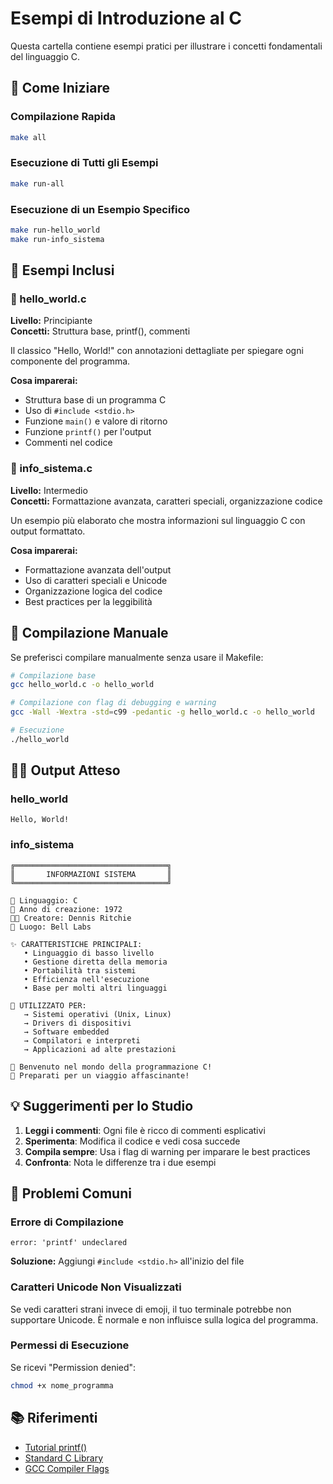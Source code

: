 # Esempi di Introduzione al C

Questa cartella contiene esempi pratici per illustrare i concetti fondamentali del linguaggio C.

## 🚀 Come Iniziare

### Compilazione Rapida
```bash
make all
```

### Esecuzione di Tutti gli Esempi
```bash
make run-all
```

### Esecuzione di un Esempio Specifico
```bash
make run-hello_world
make run-info_sistema
```

## 📁 Esempi Inclusi

### 🌟 hello_world.c
**Livello:** Principiante  
**Concetti:** Struttura base, printf(), commenti

Il classico "Hello, World!" con annotazioni dettagliate per spiegare ogni componente del programma.

**Cosa imparerai:**
- Struttura base di un programma C
- Uso di `#include <stdio.h>`
- Funzione `main()` e valore di ritorno
- Funzione `printf()` per l'output
- Commenti nel codice

### 🎨 info_sistema.c
**Livello:** Intermedio  
**Concetti:** Formattazione avanzata, caratteri speciali, organizzazione codice

Un esempio più elaborato che mostra informazioni sul linguaggio C con output formattato.

**Cosa imparerai:**
- Formattazione avanzata dell'output
- Uso di caratteri speciali e Unicode
- Organizzazione logica del codice
- Best practices per la leggibilità

## 🔧 Compilazione Manuale

Se preferisci compilare manualmente senza usare il Makefile:

```bash
# Compilazione base
gcc hello_world.c -o hello_world

# Compilazione con flag di debugging e warning
gcc -Wall -Wextra -std=c99 -pedantic -g hello_world.c -o hello_world

# Esecuzione
./hello_world
```

## 🏃‍♂️ Output Atteso

### hello_world
```
Hello, World!
```

### info_sistema
```
╔══════════════════════════════════╗
║       INFORMAZIONI SISTEMA       ║
╚══════════════════════════════════╝

🔧 Linguaggio: C
📅 Anno di creazione: 1972
👨‍💻 Creatore: Dennis Ritchie
🏢 Luogo: Bell Labs

✨ CARATTERISTICHE PRINCIPALI:
   • Linguaggio di basso livello
   • Gestione diretta della memoria
   • Portabilità tra sistemi
   • Efficienza nell'esecuzione
   • Base per molti altri linguaggi

🎯 UTILIZZATO PER:
   → Sistemi operativi (Unix, Linux)
   → Drivers di dispositivi
   → Software embedded
   → Compilatori e interpreti
   → Applicazioni ad alte prestazioni

🎉 Benvenuto nel mondo della programmazione C!
💪 Preparati per un viaggio affascinante!
```

## 💡 Suggerimenti per lo Studio

1. **Leggi i commenti**: Ogni file è ricco di commenti esplicativi
2. **Sperimenta**: Modifica il codice e vedi cosa succede
3. **Compila sempre**: Usa i flag di warning per imparare le best practices
4. **Confronta**: Nota le differenze tra i due esempi

## 🚨 Problemi Comuni

### Errore di Compilazione
```
error: 'printf' undeclared
```
**Soluzione:** Aggiungi `#include <stdio.h>` all'inizio del file

### Caratteri Unicode Non Visualizzati
Se vedi caratteri strani invece di emoji, il tuo terminale potrebbe non supportare Unicode. È normale e non influisce sulla logica del programma.

### Permessi di Esecuzione
Se ricevi "Permission denied":
```bash
chmod +x nome_programma
```

## 📚 Riferimenti

- [Tutorial printf()](https://en.cppreference.com/w/c/io/fprintf)
- [Standard C Library](https://en.cppreference.com/w/c/header)
- [GCC Compiler Flags](https://gcc.gnu.org/onlinedocs/gcc/Warning-Options.html)
